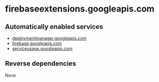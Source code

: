 # firebaseextensions.googleapis.com

## Automatically enabled services

* [deploymentmanager.googleapis.com](../deploymentmanager.googleapis.com/)
* [firebase.googleapis.com](../firebase.googleapis.com/)
* [serviceusage.googleapis.com](../serviceusage.googleapis.com/)

## Reverse dependencies

None
